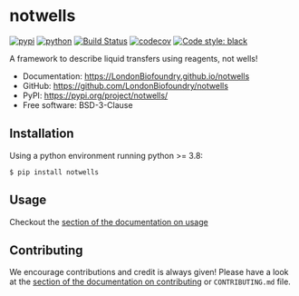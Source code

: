# notwells

[![pypi](https://img.shields.io/pypi/v/notwells.svg)](https://pypi.org/project/notwells/)
[![python](https://img.shields.io/pypi/pyversions/notwells.svg)](https://pypi.org/project/notwells/)
[![Build Status](https://github.com/LondonBiofoundry/notwells/actions/workflows/push.yml/badge.svg)](https://github.com/LondonBiofoundry/notwells/actions/workflows/push.yml)
[![codecov](https://codecov.io/gh/LondonBiofoundry/notwells/branch/main/graphs/badge.svg)](https://codecov.io/github/LondonBiofoundry/notwells)
[![Code style: black](https://img.shields.io/badge/code%20style-black-000000.svg)](https://github.com/psf/black)

A framework to describe liquid transfers using reagents, not wells!

* Documentation: <https://LondonBiofoundry.github.io/notwells>
* GitHub: <https://github.com/LondonBiofoundry/notwells>
* PyPI: <https://pypi.org/project/notwells/>
* Free software: BSD-3-Clause

## Installation

Using a python environment running python >= 3.8:

```shell
$ pip install notwells
```

## Usage

Checkout the [section of the documentation on usage](https://LondonBiofoundry.github.io/notwells/usage/)

## Contributing

We encourage contributions and credit is always given! Please have a look at the [section of the documentation on contributing](https://LondonBiofoundry.github.io/notwells/contributing/) or ``CONTRIBUTING.md`` file.

